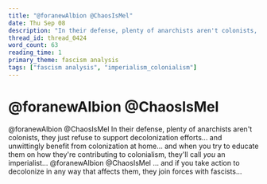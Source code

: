 ```yaml
---
title: "@foranewAlbion @ChaosIsMel"
date: Thu Sep 08
description: "In their defense, plenty of anarchists aren't colonists, they just refuse to support decolonization efforts... and unwittingly benefit from colonization at..."
thread_id: thread_0424
word_count: 63
reading_time: 1
primary_theme: fascism analysis
tags: ["fascism analysis", "imperialism_colonialism"]
---
```


# @foranewAlbion @ChaosIsMel

@foranewAlbion @ChaosIsMel In their defense, plenty of anarchists aren't colonists, they just refuse to support decolonization efforts... and unwittingly benefit from colonization at home... and when you try to educate them on how they're contributing to colonialism, they'll call *you* an imperialist... @foranewAlbion @ChaosIsMel ... and if you take action to decolonize in any way that affects them, they join forces with fascists...